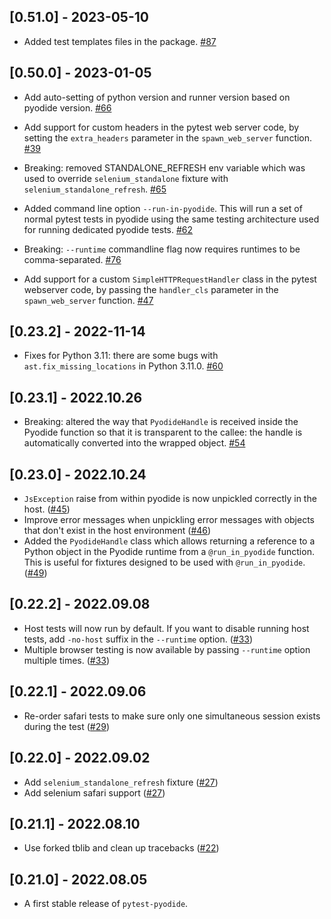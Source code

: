 ## [0.51.0] - 2023-05-10

- Added test templates files in the package.
  [#87](https://github.com/pyodide/pytest-pyodide/pull/87)

## [0.50.0] - 2023-01-05

- Add auto-setting of python version and runner version based on pyodide version.
  [#66](https://github.com/pyodide/pytest-pyodide/pull/66)

- Add support for custom headers in the pytest web server code, by setting
  the `extra_headers` parameter in the `spawn_web_server` function.
  [#39](https://github.com/pyodide/pytest-pyodide/pull/39)

- Breaking: removed STANDALONE_REFRESH env variable which was used to
  override `selenium_standalone` fixture with `selenium_standalone_refresh`.
  [#65](https://github.com/pyodide/pytest-pyodide/pull/65)

- Added command line option `--run-in-pyodide`. This will run a set of normal pytest tests in pyodide using the
  same testing architecture used for running dedicated pyodide tests.
  [#62](https://github.com/pyodide/pytest-pyodide/pull/62)

- Breaking: `--runtime` commandline flag now requires runtimes to be comma-separated.
  [#76](https://github.com/pyodide/pytest-pyodide/pull/76)

- Add support for a custom `SimpleHTTPRequestHandler` class in the pytest
  webserver code, by passing the `handler_cls` parameter in the
  `spawn_web_server` function.
  [#47](https://github.com/pyodide/pytest-pyodide/pull/47)

## [0.23.2] - 2022-11-14

- Fixes for Python 3.11: there are some bugs with `ast.fix_missing_locations` in
  Python 3.11.0.
  [#60](https://github.com/pyodide/pytest-pyodide/pull/60)

## [0.23.1] - 2022.10.26

- Breaking: altered the way that `PyodideHandle` is received inside the Pyodide
  function so that it is transparent to the callee: the handle is automatically
  converted into the wrapped object.
  [#54](https://github.com/pyodide/pytest-pyodide/pull/54)

## [0.23.0] - 2022.10.24

- `JsException` raise from within pyodide is now unpickled correctly in the host. ([#45](https://github.com/pyodide/pytest-pyodide/issues/45))
- Improve error messages when unpickling error messages with objects that don't exist in the host environment
   ([#46](https://github.com/pyodide/pytest-pyodide/issues/46))
- Added the `PyodideHandle` class which allows returning a reference to a Python
  object in the Pyodide runtime from a `@run_in_pyodide` function. This is
  useful for fixtures designed to be used with `@run_in_pyodide`.
  ([#49](https://github.com/pyodide/pytest-pyodide/issues/49))

## [0.22.2] - 2022.09.08

- Host tests will now run by default. If you want to disable running host tests, add `-no-host` suffix in the `--runtime` option. ([#33](https://github.com/pyodide/pytest-pyodide/pull/33))
- Multiple browser testing is now available by passing `--runtime` option multiple times. ([#33](https://github.com/pyodide/pytest-pyodide/pull/33))

## [0.22.1] - 2022.09.06

- Re-order safari tests to make sure only one simultaneous session exists during the test ([#29](https://github.com/pyodide/pytest-pyodide/pull/29))

## [0.22.0] - 2022.09.02

- Add `selenium_standalone_refresh` fixture ([#27](https://github.com/pyodide/pytest-pyodide/pull/27))
- Add selenium safari support ([#27](https://github.com/pyodide/pytest-pyodide/pull/27))

## [0.21.1] - 2022.08.10

- Use forked tblib and clean up tracebacks ([#22](https://github.com/pyodide/pytest-pyodide/pull/22))


## [0.21.0] - 2022.08.05

- A first stable release of `pytest-pyodide`.
